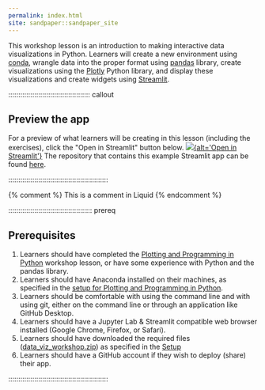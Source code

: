 ```yaml
---
permalink: index.html
site: sandpaper::sandpaper_site
---
```


This workshop lesson is an introduction to making interactive data visualizations in Python. Learners will create a new environment using [conda][anaconda], wrangle data into the proper format using [pandas] library, create visualizations using the [Plotly][plotly] Python library, and display these visualizations and create widgets using [Streamlit][streamlit].

:::::::::::::::::::::::::::::::::::::::::  callout

## Preview the app

For a preview of what learners will be creating in this lesson (including the exercises), click the "Open in Streamlit" button below.
[![](https://static.streamlit.io/badges/streamlit_badge_black_white.svg){alt='Open in Streamlit'}](https://share.streamlit.io/jenna-jordan/interact-with-gapminder-data-app/main/app.py)
The repository that contains this example Streamlit app can be found [here](https://github.com/jenna-jordan/interact-with-gapminder-data-app).


::::::::::::::::::::::::::::::::::::::::::::::::::

<!-- this is an html comment -->

{% comment %} This is a comment in Liquid {% endcomment %}

::::::::::::::::::::::::::::::::::::::::::  prereq

## Prerequisites

1. Learners should have completed the [Plotting and Programming in Python](https://swcarpentry.github.io/python-novice-gapminder/) workshop lesson, or have some experience with Python and the pandas library.
2. Learners should have Anaconda installed on their machines, as specified in the [setup for Plotting and Programming in Python](https://swcarpentry.github.io/python-novice-gapminder/setup.html).
3. Learners should be comfortable with using the command line and with using git, either on the command line or through an application like GitHub Desktop.
4. Learners should have a Jupyter Lab \& Streamlit compatible web browser installed (Google Chrome, Firefox, or Safari).
5. Learners should have downloaded the required files ([data\_viz\_workshop.zip](files/data_viz_workshop.zip)) as specified in the [Setup](learners/setup.md)
6. Learners should have a GitHub account if they wish to deploy (share) their app.
  

::::::::::::::::::::::::::::::::::::::::::::::::::



[anaconda]: https://www.anaconda.com/
[pandas]: https://pandas.pydata.org/
[plotly]: https://plotly.com/python/
[streamlit]: https://streamlit.io/



